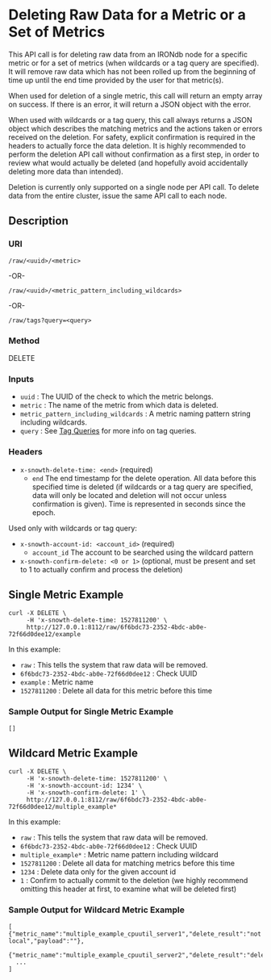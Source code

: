 # Deleting Raw Data for a Metric or a Set of Metrics

This API call is for deleting raw data from an IRONdb node for a specific metric or for a set of metrics (when wildcards or a tag query are specified). It will remove raw data which has not been rolled up from the beginning of time up until the end time provided by the user for that metric(s).

When used for deletion of a single metric, this call will return an empty array on success. If there is an error, it will return a JSON object with the error.

When used with wildcards or a tag query, this call always returns a JSON object which describes the matching metrics and the actions taken or errors received on the deletion.  For safety, explicit confirmation is required in the headers to actually force the data deletion.  It is highly recommended to perform the deletion API call without confirmation as a first step, in order to review what would actually be deleted (and hopefully avoid accidentally deleting more data than intended).

Deletion is currently only supported on a single node per API call.  To delete data from the entire cluster, issue the same API call to each node.

## Description

### URI

`/raw/<uuid>/<metric>`

-OR-

`/raw/<uuid>/<metric_pattern_including_wildcards>`

-OR-

`/raw/tags?query=<query>`

### Method

DELETE

### Inputs

 * `uuid` : The UUID of the check to which the metric belongs.
 * `metric` : The name of the metric from which data is deleted.
 * `metric_pattern_including_wildcards` : A metric naming pattern string including wildcards.
 * `query` : See [Tag Queries](/tag_queries.md) for more info on tag queries.

### Headers

 * `x-snowth-delete-time: <end>` (required)
   * `end` The end timestamp for the delete operation. All data before this specified time is deleted (if wildcards or a tag query are specified, data will only be located and deletion will not occur unless confirmation is given). Time is represented in seconds since the epoch.

Used only with wildcards or tag query:
 * `x-snowth-account-id: <account_id>` (required)
   * `account_id` The account to be searched using the wildcard pattern
 * `x-snowth-confirm-delete: <0 or 1>` (optional, must be present and set to 1 to actually confirm and process the deletion)

## Single Metric Example

```
curl -X DELETE \
     -H 'x-snowth-delete-time: 1527811200' \
     http://127.0.0.1:8112/raw/6f6bdc73-2352-4bdc-ab0e-72f66d0dee12/example
```

In this example:

 * `raw` : This tells the system that raw data will be removed.
 * `6f6bdc73-2352-4bdc-ab0e-72f66d0dee12` : Check UUID
 * `example` : Metric name
 * `1527811200` : Delete all data for this metric before this time

### Sample Output for Single Metric Example

```
[]
```

## Wildcard Metric Example

```
curl -X DELETE \
     -H 'x-snowth-delete-time: 1527811200' \
     -H 'x-snowth-account-id: 1234' \
     -H 'x-snowth-confirm-delete: 1' \
     http://127.0.0.1:8112/raw/6f6bdc73-2352-4bdc-ab0e-72f66d0dee12/multiple_example*
```

In this example:

 * `raw` : This tells the system that raw data will be removed.
 * `6f6bdc73-2352-4bdc-ab0e-72f66d0dee12` : Check UUID
 * `multiple_example*` : Metric name pattern including wildcard
 * `1527811200` : Delete all data for matching metrics before this time
 * `1234` : Delete data only for the given account id
 * `1` : Confirm to actually commit to the deletion (we highly recommend omitting this header at first, to examine what will be deleted first)

### Sample Output for Wildcard Metric Example

```
[ {"metric_name":"multiple_example_cpuutil_server1","delete_result":"not local","payload":""},
  {"metric_name":"multiple_example_cpuutil_server2","delete_result":"deleted","payload":""},
  ...
]
```
